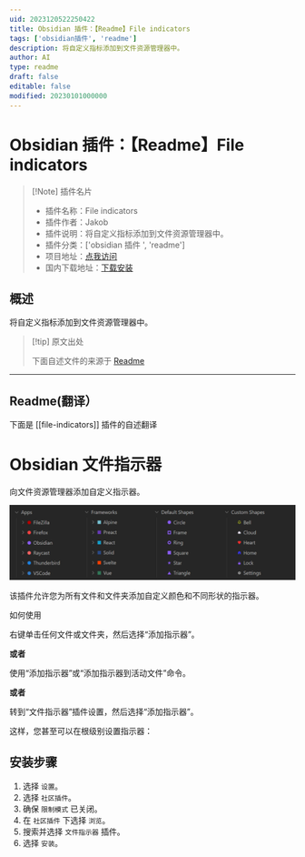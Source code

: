 ```yaml
---
uid: 2023120522250422
title: Obsidian 插件：【Readme】File indicators
tags: ['obsidian插件', 'readme']
description: 将自定义指标添加到文件资源管理器中。
author: AI
type: readme
draft: false
editable: false
modified: 20230101000000
---
```


# Obsidian 插件：【Readme】File indicators

> [!Note] 插件名片
> - 插件名称：File indicators
> - 插件作者：Jakob
> - 插件说明：将自定义指标添加到文件资源管理器中。
> - 插件分类：['obsidian 插件 ', 'readme']
> - 项目地址：[点我访问](https://github.com/JakobMick/obsidian-file-indicators)
> - 国内下载地址：[下载安装](https://pkmer.cn/products/plugin/pluginMarket/?file-indicators)

## 概述

将自定义指标添加到文件资源管理器中。

> [!tip] 原文出处
>
>下面自述文件的来源于 [Readme](https://ghproxy.net/https://raw.githubusercontent.com/JakobMick/obsidian-file-indicators/main/README.md)
>

---

## Readme(翻译）

下面是 [[file-indicators]] 插件的自述翻译

# Obsidian 文件指示器

向文件资源管理器添加自定义指示器。

<img src="https://github.com/JakobMick/obsidian-file-indicators/blob/main/screenshots/horizontal.png?raw=true">

该插件允许您为所有文件和文件夹添加自定义颜色和不同形状的指示器。

如何使用

右键单击任何文件或文件夹，然后选择“添加指示器”。

**或者**

使用“添加指示器”或“添加指示器到活动文件”命令。

**或者**

转到“文件指示器”插件设置，然后选择“添加指示器”。

这样，您甚至可以在根级别设置指示器：

## 安装步骤

1. 选择 `设置`。
2. 选择 `社区插件`。
3. 确保 `限制模式` 已关闭。
4. 在 `社区插件` 下选择 `浏览`。
5. 搜索并选择 `文件指示器` 插件。
6. 选择 `安装`。



